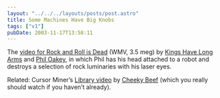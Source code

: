 ```yaml
---
layout: "../../../layouts/posts/post.astro"
title: Some Machines Have Big Knobs
tags: ["v1"]
pubDate: 2003-11-17T13:58:11
---
```


The [video for Rock and Roll is Dead][1] (WMV, 3.5 meg) by [Kings Have Long Arms][2] and [Phil Oakey][3], in which Phil has his head attached to a robot and destroys a selection of rock luminaries with his laser eyes.

Related: Cursor Miner&#8217;s [Library video][4] by [Cheeky Beef][5] (which you really should watch if you haven&#8217;t already).

[1]: http://www.league-online.com/rnr.wmv "Rock and Roll is Dead"
[2]: http://www.kingshavelongarms.co.uk/ "The magical world of Kings Have Long Arms"
[3]: http://www.league-online.com/ "Secrets Online: Unofficial Human League site (kindly hosting the video)"
[4]: http://www.unchartedaudio.com/releases/unch005/video/ "Uncharted Audio: Cursor Miner's Library video"
[5]: http://www.cheekybeef.co.uk/
